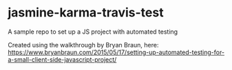 # jasmine-karma-travis-test
A sample repo to set up a JS project with automated testing

Created using the walkthrough by Bryan Braun, here:
https://www.bryanbraun.com/2015/05/17/setting-up-automated-testing-for-a-small-client-side-javascript-project/
